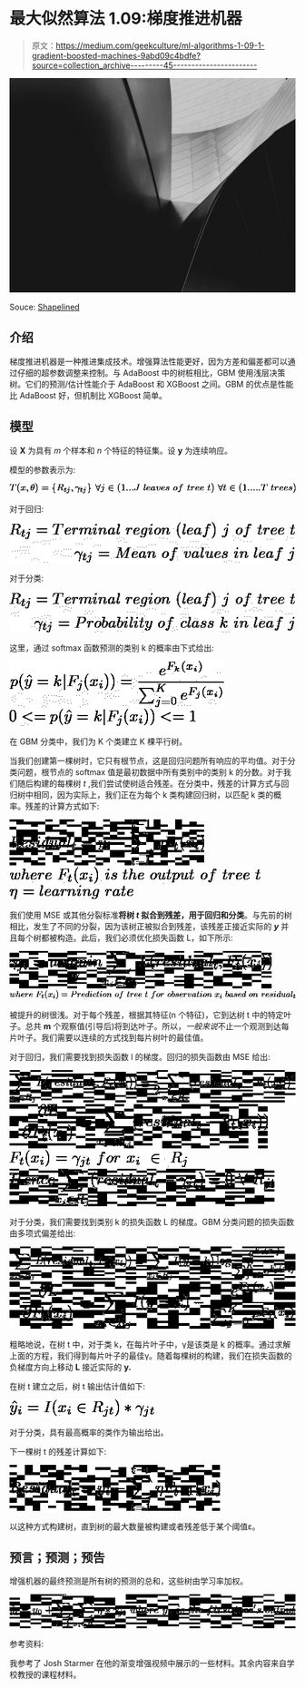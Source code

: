 # 最大似然算法 1.09:梯度推进机器

> 原文：<https://medium.com/geekculture/ml-algorithms-1-09-1-gradient-boosted-machines-9abd09c4bdfe?source=collection_archive---------45----------------------->

![](img/43261f9c61e96eab088f717130126449.png)

Souce: [Shapelined](https://unsplash.com/photos/90siM5kmRbM?utm_source=unsplash&utm_medium=referral&utm_content=creditShareLink)

## 介绍

梯度推进机器是一种推进集成技术。增强算法性能更好，因为方差和偏差都可以通过仔细的超参数调整来控制。与 AdaBoost 中的树桩相比，GBM 使用浅层决策树。它们的预测/估计性能介于 AdaBoost 和 XGBoost 之间。GBM 的优点是性能比 AdaBoost 好，但机制比 XGBoost 简单。

## 模型

设 **X** 为具有 *m* 个样本和 *n* 个特征的特征集。设 **y** 为连续响应。

模型的参数表示为:

![](img/9a3f6f125db3527e29c5a3dcb9349f1f.png)

对于回归:

![](img/935f8758a59b924200c950c5fdddbf1d.png)

对于分类:

![](img/3a47fce0c4feee06fc7c239ca1ff824a.png)

这里，通过 softmax 函数预测的类别 k 的概率由下式给出:

![](img/1c19c9ab95d2e5d7e90d5bebc7b44bdb.png)![](img/eb7e080a7eb5d5dedea90bb7cf47c03a.png)

在 GBM 分类中，我们为 K 个类建立 K 棵平行树。

当我们创建第一棵树时，它只有根节点，这是回归问题所有响应的平均值。对于分类问题，根节点的 softmax 值是最初数据中所有类别中的类别 k 的分数。对于我们随后构建的每棵树 *t* ,我们尝试使树适合残差。在分类中，残差的计算方式与回归树中相同，因为实际上，我们正在为每个 k 类构建回归树，以匹配 k 类的概率。残差的计算方式如下:

![](img/92fe6afbb46ee5f7018b5dd2f22713b2.png)![](img/538e8f0fc01fd39204442bc2d719934b.png)![](img/111a614fd81282a4053811bfcc9c1720.png)

我们使用 MSE 或其他分裂标准**将树 *t* 拟合到残差，用于回归和分类**。与先前的树相比，发生了不同的分裂，因为该树正被拟合到残差，该残差正接近实际的 ***y*** 并且每个树都被构造。此后，我们必须优化损失函数 L，如下所示:

![](img/331cbdf827bbae6a5faeb4fcb88b1837.png)![](img/4bfe79eb702c34b1c7237cc9b77156b4.png)

被提升的树很浅。对于每个残差，根据其特征(n 个特征)，它到达树 t 中的特定叶子。总共 **m** 个观察值(引导后)将到达叶子。所以，*一般来说*不止一个观测到达每片叶子。我们需要以连续的方式找到每片树叶的最佳值。

对于回归，我们需要找到损失函数 l 的梯度。回归的损失函数由 MSE 给出:

![](img/5b380bcd0128186a86e10ea70ea6a5b3.png)![](img/78187405db930d441184fbc2e7164575.png)![](img/abb64a06e6974eadddaafa769e5fdbea.png)![](img/266d46d4b8e9c4aaafb82f344f8856d5.png)

对于分类，我们需要找到类别 k 的损失函数 L 的梯度。GBM 分类问题的损失函数由多项式偏差给出:

![](img/4d99a4f4eb8f6b38ad4f1b40c3a43274.png)![](img/0a4fe13df9c85f7607516ea3c9019056.png)

粗略地说，在树 t 中，对于类 k，在每片叶子中，γ是该类是 k 的概率。通过求解上面的方程，我们得到每片叶子的最佳γ。随着每棵树的构建，我们在损失函数的负梯度方向上移动 **L** 接近实际的 **y.**

在树 t 建立之后，树 t 输出估计值如下:

![](img/275e28d31c3a2bed4eb4336ca9275a10.png)

对于分类，具有最高概率的类作为输出给出。

下一棵树 t 的残差计算如下:

![](img/53e013e4213d962147164220cc4b0e81.png)

以这种方式构建树，直到树的最大数量被构建或者残差低于某个阈值ε。

## 预言；预测；预告

增强机器的最终预测是所有树的预测的总和，这些树由学习率加权。

![](img/66f19baf6f0b82867f78b682748ce27c.png)

参考资料:

我参考了 Josh Starmer 在他的渐变增强视频中展示的一些材料。其余内容来自学校教授的课程材料。